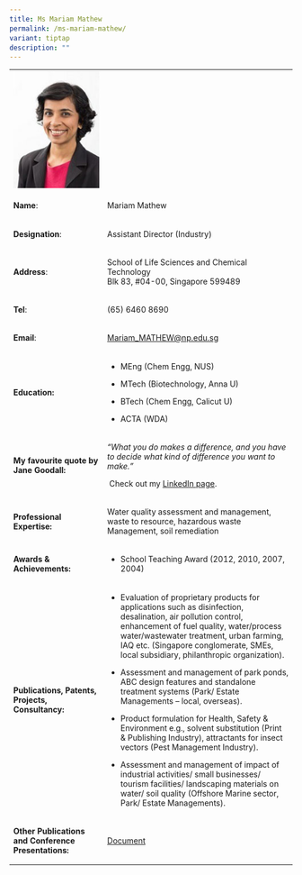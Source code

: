 ```yaml
---
title: Ms Mariam Mathew
permalink: /ms-mariam-mathew/
variant: tiptap
description: ""
---
```

<table style="minWidth: 50px">
<colgroup>
<col>
<col>
</colgroup>
<tbody>
<tr>
<td rowspan="1" colspan="1">
<div class="isomer-image-wrapper">
<img style="width: 100%" height="auto" width="100%" alt="​Mariam Mathew" src="/images/LSCT/Mariam_Mathew.jpg">
</div>
</td>
<td rowspan="1" colspan="1">
<p></p>
</td>
</tr>
<tr>
<td rowspan="1" colspan="1">
<p><strong>Name</strong>:&nbsp;&nbsp;&nbsp;&nbsp;&nbsp;&nbsp;&nbsp;&nbsp;&nbsp;&nbsp;&nbsp;&nbsp;&nbsp;&nbsp;&nbsp;&nbsp;&nbsp;&nbsp;&nbsp;&nbsp;&nbsp;&nbsp;&nbsp;&nbsp;&nbsp;</p>
</td>
<td rowspan="1" colspan="1">
<p>​Mariam Mathew</p>
</td>
</tr>
<tr>
<td rowspan="1" colspan="1">
<p>​<strong>Designation</strong>:</p>
</td>
<td rowspan="1" colspan="1">
<p>​Assistant Director (Industry)</p>
</td>
</tr>
<tr>
<td rowspan="1" colspan="1">
<p><strong>Address</strong>: ​</p>
</td>
<td rowspan="1" colspan="1">
<p>School of Life Sciences and Chemical Technology
<br>Blk 83, #04-00, Singapore 599489​</p>
</td>
</tr>
<tr>
<td rowspan="1" colspan="1">
<p><strong>Tel</strong>: &nbsp;&nbsp;&nbsp; ​</p>
</td>
<td rowspan="1" colspan="1">
<p>(65) 6460 8690</p>
</td>
</tr>
<tr>
<td rowspan="1" colspan="1">
<p><strong>Email</strong>: ​</p>
</td>
<td rowspan="1" colspan="1">
<p><a href="mailto:Mariam_MATHEW@np.edu.sg" rel="noopener noreferrer nofollow" target="_blank">Mariam_MATHEW@np.edu.sg</a>
</p>
</td>
</tr>
<tr>
<td rowspan="1" colspan="1">
<p><strong>Education:</strong>
</p>
</td>
<td rowspan="1" colspan="1">
<ul data-tight="true" class="tight">
<li>
<p>MEng (Chem Engg, NUS)</p>
</li>
<li>
<p>MTech (Biotechnology, Anna U)</p>
</li>
<li>
<p>​BTech (Chem Engg, Calicut U)</p>
</li>
<li>
<p>ACTA (WDA)</p>
</li>
</ul>
</td>
</tr>
<tr>
<td rowspan="1" colspan="1">
<p><strong>My favourite quote by Jane Goodall:</strong>
</p>
</td>
<td rowspan="1" colspan="1">
<p><em>“What you do makes a difference, and you have to decide what kind of difference you want to make.”&nbsp;</em>
</p>
<p>&nbsp;Check out my <a href="https://www.linkedin.com/in/Mariam-Mathew" rel="noopener noreferrer nofollow" target="_blank">LinkedIn page</a>.​</p>
</td>
</tr>
<tr>
<td rowspan="1" colspan="1">
<p><strong>Professional Expertise​:</strong>
</p>
</td>
<td rowspan="1" colspan="1">
<p>Water quality assessment and management, waste to resource, hazardous
waste Management, soil remediation</p>
</td>
</tr>
<tr>
<td rowspan="1" colspan="1">
<p><strong>Awards &amp; Achievements​:</strong>
</p>
</td>
<td rowspan="1" colspan="1">
<ul data-tight="true" class="tight">
<li>
<p>School Teaching Award (2012, 2010, 2007, 2004)</p>
</li>
</ul>
</td>
</tr>
<tr>
<td rowspan="1" colspan="1">
<p><strong>Publications, Patents, Projects, Consultancy:</strong>
</p>
</td>
<td rowspan="1" colspan="1">
<ul data-tight="true" class="tight">
<li>
<p>Evaluation of proprietary products for applications such as disinfection,
desalination, air pollution control, enhancement of fuel quality, water/process
water/wastewater treatment, urban farming, IAQ etc. (Singapore conglomerate,
SMEs, local subsidiary, philanthropic organization).</p>
</li>
<li>
<p>Assessment and management of park ponds, ABC design features and standalone
treatment systems (Park/ Estate Managements – local, overseas).</p>
</li>
<li>
<p>Product formulation for Health, Safety &amp; Environment e.g., solvent
substitution (Print &amp; Publishing Industry), attractants for insect
vectors (Pest Management Industry).</p>
</li>
<li>
<p>Assessment and management of impact of industrial activities/ small businesses/
tourism facilities/ landscaping materials on water/ soil quality (Offshore
Marine sector, Park/ Estate Managements).</p>
</li>
</ul>
</td>
</tr>
<tr>
<td rowspan="1" colspan="1">
<p><strong>Other Publications and Conference Presentations:</strong>
</p>
</td>
<td rowspan="1" colspan="1">
<p><a href="/files/LSCT/OtherProjects_Publications_mma.pdf" rel="noopener noreferrer nofollow" target="_blank">Document</a>
</p>
</td>
</tr>
</tbody>
</table>
<p></p>